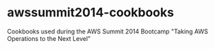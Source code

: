 awssummit2014-cookbooks
======================

Cookbooks used during the AWS Summit 2014 Bootcamp "Taking AWS Operations to the Next Level"

